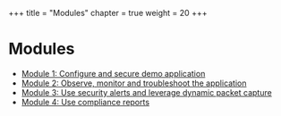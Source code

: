 +++
title = "Modules"
chapter = true
weight = 20
+++

# Modules

- [Module 1: Configure and secure demo application](050_modules/module_1.html)
- [Module 2: Observe, monitor and troubleshoot the application](050_modules/module_2.html)
- [Module 3: Use security alerts and leverage dynamic packet capture](050_modules/module_3.html)
- [Module 4: Use compliance reports](050_modules/module_4.html)
